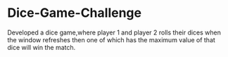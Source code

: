 # Dice-Game-Challenge
Developed a dice game,where player 1 and player 2 rolls their dices when the window refreshes then one of which has the maximum value of that dice will win the match.
